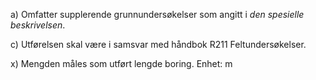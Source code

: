 a) Omfatter supplerende grunnundersøkelser som angitt i *den spesielle beskrivelsen*.

c) Utførelsen skal være i samsvar med håndbok R211 Feltundersøkelser.

x) Mengden måles som utført lengde boring. Enhet: m

